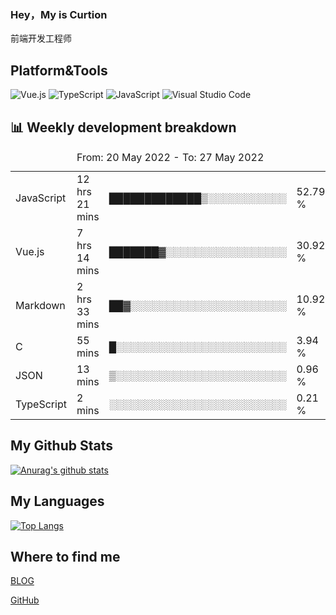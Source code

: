 ### Hey，My is Curtion
前端开发工程师
## Platform&Tools

![Vue.js](https://img.shields.io/badge/-Vue.js-4FC08D?style=flat-square&logo=Vue.js&logoColor=white)
![TypeScript](https://img.shields.io/badge/-TypeScript-007ACC?style=flat-square&logo=typescript&logoColor=white)
![JavaScript](https://img.shields.io/badge/-JavaScript-F7DF1E?style=flat-square&logo=javascript&logoColor=black)
![Visual Studio Code](https://img.shields.io/badge/-VSCode-007ACC?style=flat-square&logo=Visual-Studio-Code&logoColor=white)

## 📊 Weekly development breakdown

<!--START_SECTION:waka-->

<table><caption>From: 20 May 2022 - To: 27 May 2022</caption><tr><td>JavaScript</td><td>12 hrs 21 mins</td><td>█████████████▒░░░░░░░░░░░</td><td>52.79 %</td></tr><tr><td>Vue.js</td><td>7 hrs 14 mins</td><td>███████▓░░░░░░░░░░░░░░░░░</td><td>30.92 %</td></tr><tr><td>Markdown</td><td>2 hrs 33 mins</td><td>██▓░░░░░░░░░░░░░░░░░░░░░░</td><td>10.92 %</td></tr><tr><td>C</td><td>55 mins</td><td>█░░░░░░░░░░░░░░░░░░░░░░░░</td><td>3.94 %</td></tr><tr><td>JSON</td><td>13 mins</td><td>▒░░░░░░░░░░░░░░░░░░░░░░░░</td><td>0.96 %</td></tr><tr><td>TypeScript</td><td>2 mins</td><td>░░░░░░░░░░░░░░░░░░░░░░░░░</td><td>0.21 %</td></tr></table>

<!--END_SECTION:waka-->

## My Github Stats

[![Anurag's github stats](https://github-readme-stats.vercel.app/api?username=curtion&count_private=true&show_icons=true&theme=onedark)](https://github.com/anuraghazra/github-readme-stats)

## My Languages

[![Top Langs](https://github-readme-stats.vercel.app/api/top-langs/?username=curtion&layout=compact)](https://github.com/anuraghazra/github-readme-stats)

## Where to find me

[BLOG](https://blog.3gxk.net)

[GitHub](https://github.com/Curtion)
